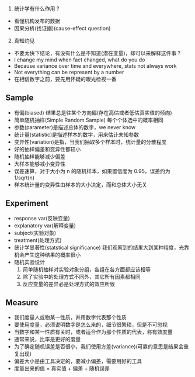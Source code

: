 1. 统计学有什么作用 ?
- 看懂机构发布的数据
- 因果分析(找证据)(cause-effect question)

2. 真知灼见
- 不要太快下结论，有没有什么是不知道(潜在变量)，却可以来解释这件事 ?
- I change my mind when fact changed, what do you do
- Because variance over time and everywhere, stats not always work
- Not everything can be represent by a number
- 在相信数字之前，要先用怀疑的眼光检视一番

## Sample
* 有偏(biased) 结果总是往某个方向偏(存在高估或者低估真实值的倾向)
* 简单随机抽样(Simple Random Sample) 每个个体选中的概率相同
* 参数(parameter)是描述总体的数字，we never know
* 统计量(statistic)是描述样本的数字，用来估计未知参数
* 变异性(variation)是指，当我们抽取多个样本时，统计量的分散程度
* 好的抽样偏差和变异性都较小
* 随机抽样能够减少偏差
* 大样本能够减小变异性
* 误差速算，对于大小为 n 的随机样本，如果置信度为 0.95，误差约为 1/sqrt(n)
* 样本统计量的变异性由样本的大小决定，而和总体大小无关

## Experiment
* response var(反映变量)
* explanatory var(解释变量)
* subject(实验对象)
* treatment(处理方式)
* 统计学显著性(statstical significance) 我们观察到的结果大到某种程度，光靠机会产生这种结果的概率很小
* 随机实验设计
    1. 简单随机抽样对实验对象分组，各组在各方面都应该相等
    2. 除了实验中的处理方式不同外，其它所有因素都相同
    3. 反应变量的差异必是处理方式的效应所致

## Measure
* 我们度量人或物某一性质，并用数字代表那个性质
* 要使用度量，必须说明数字是怎么来的，细节很繁琐，但是不可忽视
* 当数字和某一性质有关时，或者适合作为那个性质的代表，称有效度量
* 通常来说，比率是更好的度量
* 为了确定随机误差是否很小，我们使用方差(variance)(可靠的意思是结果会重复出现)
* 偏差大小是由工具决定的，要减小偏差，需要用好的工具
* 度量出来的值 = 真实值 + 偏差 + 随机误差


